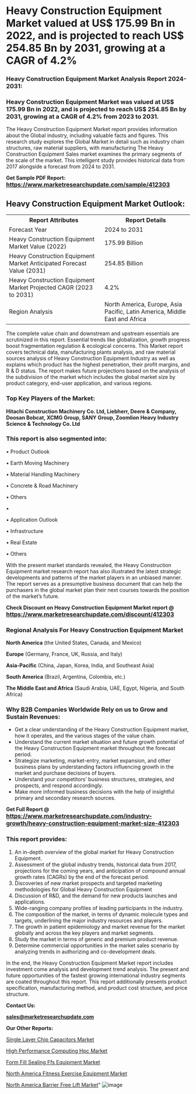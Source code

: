 # Heavy Construction Equipment Market valued at US$ 175.99 Bn in 2022, and is projected to reach US$ 254.85 Bn by 2031, growing at a CAGR of 4.2%

<strong><h3>Heavy Construction Equipment Market Analysis Report 2024-2031:</h3></strong>

<strong><h3>Heavy Construction Equipment Market was valued at US$ 175.99 Bn in 2022, and is projected to reach US$ 254.85 Bn by 2031, growing at a CAGR of 4.2% from 2023 to 2031.</h3></strong>

The Heavy Construction Equipment Market report provides information about the Global industry, including valuable facts and figures. This research study explores the Global Market in detail such as industry chain structures, raw material suppliers, with manufacturing The Heavy Construction Equipment Sales market examines the primary segments of the scale of the market. This intelligent study provides historical data from 2017 alongside a forecast from 2024 to 2031.

<strong>Get Sample PDF Report: <a href=https://www.marketresearchupdate.com/sample/412303><font size=3 color=#0000ff>https://www.marketresearchupdate.com/sample/412303</font></a></strong>

<html>
<body>

<h2>Heavy Construction Equipment Market Outlook:</h2>

<table>
  <tr>
    <th>Report Attributes</th>
    <th>Report Details</th>
  </tr>
  <tr>
    <td>Forecast Year</td>
    <td>2024 to 2031</td>
  </tr>
  <tr>
    <td>Heavy Construction Equipment Market Value (2022)</td>
    <td>175.99 Billion</td>
  </tr>
  <tr>
    <td>Heavy Construction Equipment Market Anticipated Forecast Value (2031)</td>
    <td>254.85 Billion</td>
  </tr>
  <tr>
    <td>Heavy Construction Equipment Market Projected CAGR (2023 to 2031)</td>
    <td>4.2%</td>
  </tr>
  <tr>
    <td>Region Analysis</td>
    <td>North America, Europe, Asia Pacific, Latin America, Middle East and Africa</td>
  </tr>
</table>

</body>
</html>

The complete value chain and downstream and upstream essentials are scrutinized in this report. Essential trends like globalization, growth progress boost fragmentation regulation &amp; ecological concerns. This Market report covers technical data, manufacturing plants analysis, and raw material sources analysis of Heavy Construction Equipment Industry as well as explains which product has the highest penetration, their profit margins, and R & D status. The report makes future projections based on the analysis of the subdivision of the market which includes the global market size by product category, end-user application, and various regions.

<strong><h3>Top Key Players of the Market:</h3></strong>

<strong>Hitachi Construction Machinery Co. Ltd, Liebherr, Deere & Company, Doosan Bobcat, XCMG Group, SANY Group, Zoomlion Heavy Industry Science & Technology Co. Ltd</strong>

<strong><h3>This report is also segmented into:</h3></strong>

• Product Outlook

• Earth Moving Machinery

• Material Handling Machinery

• Concrete & Road Machinery

• Others

• 

• Application Outlook

• Infrastructure

• Real Estate

• Others

With the present market standards revealed, the Heavy Construction Equipment market research report has also illustrated the latest strategic developments and patterns of the market players in an unbiased manner. The report serves as a presumptive business document that can help the purchasers in the global market plan their next courses towards the position of the market’s future.

<strong>Check Discount on Heavy Construction Equipment Market report @ <a href=https://www.marketresearchupdate.com/discount/412303><font size=3 color=#0000ff>https://www.marketresearchupdate.com/discount/412303</font></a></strong>

<strong><h3>Regional Analysis For Heavy Construction Equipment Market</h3></strong>

<strong>North America</strong> (the United States, Canada, and Mexico)

<strong>Europe</strong> (Germany, France, UK, Russia, and Italy)

<strong>Asia-Pacific</strong> (China, Japan, Korea, India, and Southeast Asia)

<strong>South America</strong> (Brazil, Argentina, Colombia, etc.)

<strong>The Middle East and Africa</strong> (Saudi Arabia, UAE, Egypt, Nigeria, and South Africa)

<strong><h3>Why B2B Companies Worldwide Rely on us to Grow and Sustain Revenues:</h3></strong>
<ul>
  <li>Get a clear understanding of the Heavy Construction Equipment market, how it operates, and the various stages of the value chain.</li>
  <li>Understand the current market situation and future growth potential of the Heavy Construction Equipment market throughout the forecast period.</li>
  <li>Strategize marketing, market-entry, market expansion, and other business plans by understanding factors influencing growth in the market and purchase decisions of buyers.</li>
  <li>Understand your competitors’ business structures, strategies, and prospects, and respond accordingly.</li>
  <li>Make more informed business decisions with the help of insightful primary and secondary research sources.</li>
</ul>

<strong>Get Full Report @ <a href=https://www.marketresearchupdate.com/industry-growth/heavy-construction-equipment-market-size-412303><font size=3 color=#0000ff>https://www.marketresearchupdate.com/industry-growth/heavy-construction-equipment-market-size-412303</font></a></strong>

<strong><h3>This report provides:</h3></strong>
<ol>
  <li>An in-depth overview of the global market for Heavy Construction Equipment.</li>
  <li>Assessment of the global industry trends, historical data from 2017, projections for the coming years, and anticipation of compound annual growth rates (CAGRs) by the end of the forecast period.</li>
  <li>Discoveries of new market prospects and targeted marketing methodologies for Global Heavy Construction Equipment</li>
  <li>Discussion of R&amp;D, and the demand for new products launches and applications.</li>
  <li>Wide-ranging company profiles of leading participants in the industry.</li>
  <li>The composition of the market, in terms of dynamic molecule types and targets, underlining the major industry resources and players.</li>
  <li>The growth in patient epidemiology and market revenue for the market globally and across the key players and market segments.</li>
  <li>Study the market in terms of generic and premium product revenue.</li>
  <li>Determine commercial opportunities in the market sales scenario by analyzing trends in authorizing and co-development deals.</li>
</ol>

In the end, the Heavy Construction Equipment Market report includes investment come analysis and development trend analysis. The present and future opportunities of the fastest growing international industry segments are coated throughout this report. This report additionally presents product specification, manufacturing method, and product cost structure, and price structure.

<strong>Contact Us:</strong>

<strong>sales@marketresearchupdate.com</strong>

<strong>Our Other Reports:</strong>

<a href=https://www.linkedin.com/pulse/single-layer-chip-capacitors-market-2023-trends>Single Layer Chip Capacitors Market</a>

<a href=https://www.linkedin.com/pulse/high-performance-computing-hpc-market-opportunities>High Performance Computing Hpc Market</a>

<a href=https://www.linkedin.com/pulse/form-fill-sealing-ffs-equipment-market-2023-remarking>Form Fill Sealing Ffs Equipment Market</a>

<a href=https://www.linkedin.com/pulse/north-america-fitness-exercise-equipment-market>North America Fitness Exercise Equipment Market</a>

<a href=https://www.linkedin.com/pulse/north-america-barrier-free-lift-market-overview>North America Barrier Free Lift Market</a>"
![image](https://github.com/Ankan-2/Market-Research-News/assets/158291571/a2bf3f57-cded-4bdf-a6d8-4f66738b4dde)
